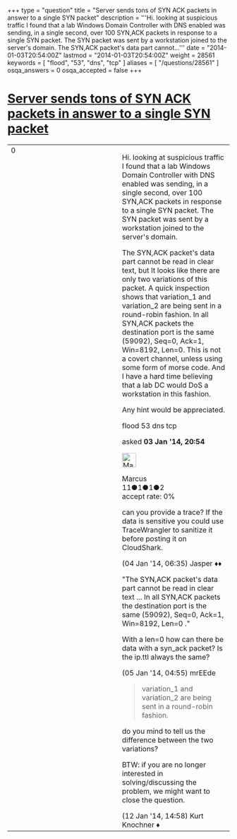 +++
type = "question"
title = "Server sends tons of SYN ACK packets in answer to a single SYN packet"
description = '''Hi. looking at suspicious traffic I found that a lab Windows Domain Controller with DNS enabled was sending, in a single second, over 100 SYN,ACK packets in response to a single SYN packet. The SYN packet was sent by a workstation joined to the server&#x27;s domain.  The SYN,ACK packet&#x27;s data part cannot...'''
date = "2014-01-03T20:54:00Z"
lastmod = "2014-01-03T20:54:00Z"
weight = 28561
keywords = [ "flood", "53", "dns", "tcp" ]
aliases = [ "/questions/28561" ]
osqa_answers = 0
osqa_accepted = false
+++

<div class="headNormal">

# [Server sends tons of SYN ACK packets in answer to a single SYN packet](/questions/28561/server-sends-tons-of-syn-ack-packets-in-answer-to-a-single-syn-packet)

</div>

<div id="main-body">

<div id="askform">

<table id="question-table" style="width:100%;"><colgroup><col style="width: 50%" /><col style="width: 50%" /></colgroup><tbody><tr class="odd"><td style="width: 30px; vertical-align: top"><div class="vote-buttons"><div id="post-28561-score" class="post-score" title="current number of votes">0</div><div id="favorite-count" class="favorite-count"></div></div></td><td><div id="item-right"><div class="question-body"><p>Hi. looking at suspicious traffic I found that a lab Windows Domain Controller with DNS enabled was sending, in a single second, over 100 SYN,ACK packets in response to a single SYN packet. The SYN packet was sent by a workstation joined to the server's domain.</p><p>The SYN,ACK packet's data part cannot be read in clear text, but It looks like there are only two variations of this packet. A quick inspection shows that variation_1 and variation_2 are being sent in a round-robin fashion. In all SYN,ACK packets the destination port is the same (59092), Seq=0, Ack=1, Win=8192, Len=0. This is not a covert channel, unless using some form of morse code. And I have a hard time believing that a lab DC would DoS a workstation in this fashion.</p><p>Any hint would be appreciated.</p></div><div id="question-tags" class="tags-container tags">flood 53 dns tcp</div><div id="question-controls" class="post-controls"></div><div class="post-update-info-container"><div class="post-update-info post-update-info-user"><p>asked <strong>03 Jan '14, 20:54</strong></p><img src="https://secure.gravatar.com/avatar/03ad002cc5653364d596627b4e6143b6?s=32&amp;d=identicon&amp;r=g" class="gravatar" width="32" height="32" alt="Marcus&#39;s gravatar image" /><p>Marcus<br />
<span class="score" title="11 reputation points">11</span><span title="1 badges"><span class="badge1">●</span><span class="badgecount">1</span></span><span title="1 badges"><span class="silver">●</span><span class="badgecount">1</span></span><span title="2 badges"><span class="bronze">●</span><span class="badgecount">2</span></span><br />
<span class="accept_rate" title="Rate of the user&#39;s accepted answers">accept rate:</span> <span title="Marcus has no accepted answers">0%</span></p></div></div><div id="comments-container-28561" class="comments-container"><span id="28566"></span><div id="comment-28566" class="comment"><div id="post-28566-score" class="comment-score"></div><div class="comment-text"><p>can you provide a trace? If the data is sensitive you could use TraceWrangler to sanitize it before posting it on CloudShark.</p></div><div id="comment-28566-info" class="comment-info"><span class="comment-age">(04 Jan '14, 06:35)</span> Jasper ♦♦</div></div><span id="28582"></span><div id="comment-28582" class="comment"><div id="post-28582-score" class="comment-score"></div><div class="comment-text"><p>"The SYN,ACK packet's data part cannot be read in clear text ... In all SYN,ACK packets the destination port is the same (59092), Seq=0, Ack=1, Win=8192, Len=0 ."</p><p>With a len=0 how can there be data with a syn_ack packet? Is the ip.ttl always the same?</p></div><div id="comment-28582-info" class="comment-info"><span class="comment-age">(05 Jan '14, 04:55)</span> mrEEde</div></div><span id="28831"></span><div id="comment-28831" class="comment"><div id="post-28831-score" class="comment-score"></div><div class="comment-text"><blockquote><p>variation_1 and variation_2 are being sent in a round-robin fashion.</p></blockquote><p>do you mind to tell us the difference between the two variations?</p><p>BTW: if you are no longer interested in solving/discussing the problem, we might want to close the question.</p></div><div id="comment-28831-info" class="comment-info"><span class="comment-age">(12 Jan '14, 14:58)</span> Kurt Knochner ♦</div></div></div><div id="comment-tools-28561" class="comment-tools"></div><div class="clear"></div><div id="comment-28561-form-container" class="comment-form-container"></div><div class="clear"></div></div></td></tr></tbody></table>

</div>

</div>


